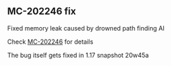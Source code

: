 ## MC-202246 fix

Fixed memory leak caused by drowned path finding AI

Check [MC-202246](https://bugs.mojang.com/browse/MC-202246) for details

The bug itself gets fixed in 1.17 snapshot 20w45a
